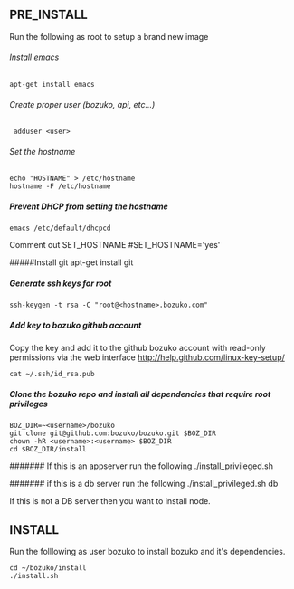 ## PRE_INSTALL
Run the following as root to setup a brand new image

###### Install emacs
    apt-get install emacs

###### Create proper user (bozuko, api, etc...)
     adduser <user> 


###### Set the hostname
    echo "HOSTNAME" > /etc/hostname
    hostname -F /etc/hostname


##### Prevent DHCP from setting the hostname
    emacs /etc/default/dhcpcd 

Comment out SET_HOSTNAME
    #SET_HOSTNAME='yes'


#####Install git
    apt-get install git

##### Generate ssh keys for root
    ssh-keygen -t rsa -C "root@<hostname>.bozuko.com"


##### Add key to bozuko github account
Copy the key and add it to the github bozuko account 
with read-only permissions via the web interface
http://help.github.com/linux-key-setup/

    cat ~/.ssh/id_rsa.pub


##### Clone the bozuko repo and install all dependencies that require root privileges
    BOZ_DIR=~<username>/bozuko
    git clone git@github.com:bozuko/bozuko.git $BOZ_DIR
    chown -hR <username>:<username> $BOZ_DIR
    cd $BOZ_DIR/install

####### If this is an appserver run the following
     ./install_privileged.sh

####### if this is a db server run the following
    ./install_privileged.sh db

If this is not a DB server then you want to install node.

## INSTALL

Run the folllowing as user bozuko to install bozuko and it's dependencies.

    cd ~/bozuko/install
    ./install.sh
